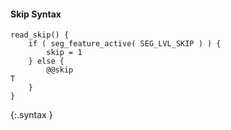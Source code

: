 #### Skip Syntax

~~~~~
read_skip() {
    if ( seg_feature_active( SEG_LVL_SKIP ) ) {
        skip = 1
    } else {
        @@skip                                                                 T
    }
}
~~~~~
{:.syntax }
